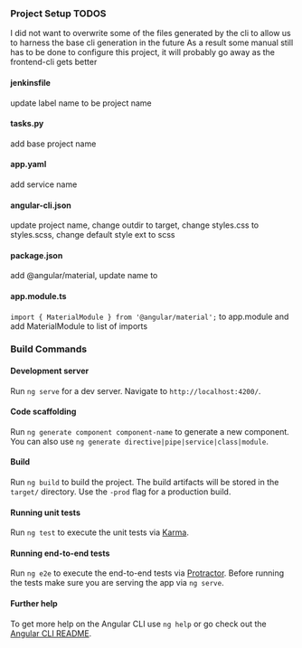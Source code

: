
### Project Setup TODOS
I did not want to overwrite some of the files generated by the cli to allow us to harness the base cli generation in the future
As a result some manual still has to be done to configure this project, it will probably go away as the frontend-cli gets better
#### jenkinsfile
update label name to be project name
#### tasks.py
add base project name
#### app.yaml
add service name
#### angular-cli.json
update project name, change outdir to target, change styles.css to styles.scss, change default style ext to scss
#### package.json
add @angular/material, update name to <project-name>
#### app.module.ts 
`import { MaterialModule } from '@angular/material';` to app.module and add MaterialModule to list of imports



### Build Commands
#### Development server
Run `ng serve` for a dev server. Navigate to `http://localhost:4200/`.

#### Code scaffolding
Run `ng generate component component-name` to generate a new component. You can also use `ng generate directive|pipe|service|class|module`.

#### Build
Run `ng build` to build the project. The build artifacts will be stored in the `target/` directory. 
Use the `-prod` flag for a production build.

#### Running unit tests
Run `ng test` to execute the unit tests via [Karma](https://karma-runner.github.io).

#### Running end-to-end tests
Run `ng e2e` to execute the end-to-end tests via [Protractor](http://www.protractortest.org/).
Before running the tests make sure you are serving the app via `ng serve`.

#### Further help
To get more help on the Angular CLI use `ng help` or go check out the [Angular CLI README](https://github.com/angular/angular-cli/blob/master/README.md).
